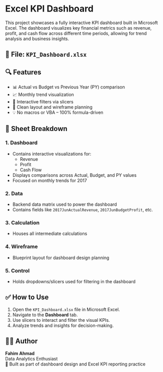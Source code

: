 # Excel KPI Dashboard

This project showcases a fully interactive KPI dashboard built in Microsoft Excel. The dashboard visualizes key financial metrics such as revenue, profit, and cash flow across different time periods, allowing for trend analysis and business insights.

## 📁 File: `KPI_Dashboard.xlsx`

## 🔍 Features

- 📊 Actual vs Budget vs Previous Year (PY) comparison
- 📈 Monthly trend visualization
- 🧩 Interactive filters via slicers
- 🎯 Clean layout and wireframe planning
- 💡 No macros or VBA – 100% formula-driven

## 📂 Sheet Breakdown

### 1. Dashboard
- Contains interactive visualizations for:
  - Revenue
  - Profit
  - Cash Flow
- Displays comparisons across Actual, Budget, and PY values
- Focused on monthly trends for 2017

### 2. Data
- Backend data matrix used to power the dashboard
- Contains fields like `2017JunActualRevenue`, `2017JunBudgetProfit`, etc.

### 3. Calculation
- Houses all intermediate calculations

### 4. Wireframe
- Blueprint layout for dashboard design planning

### 5. Control
- Holds dropdowns/slicers used for filtering in the dashboard

## ✅ How to Use

1. Open the `KPI_Dashboard.xlsx` file in Microsoft Excel.
2. Navigate to the **Dashboard** tab.
3. Use slicers to interact and filter the visual KPIs.
4. Analyze trends and insights for decision-making.

## 👨‍💻 Author

**Fahim Ahmad**  
Data Analytics Enthusiast  
📅 Built as part of dashboard design and Excel KPI reporting practice